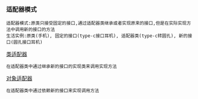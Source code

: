 ### 适配器模式
    适配器模式:原类只接受固定的接口,通过适配器类继承或者实现原来的接口,但是在实际实现方法中调用新的接口的方法
    生活实例:原类(手机), 固定的接口(type-c接口耳机), 适配器类(type-c转圆孔), 新的接口(圆孔接口耳机)
[类适配器](./class_adapter.py)
    
    在适配器类中通过继承新的接口的实现类来调用实现方法
[对象适配器](./object_adapter.py)

    在适配器类中通过依赖新的接口来实现调用方法
